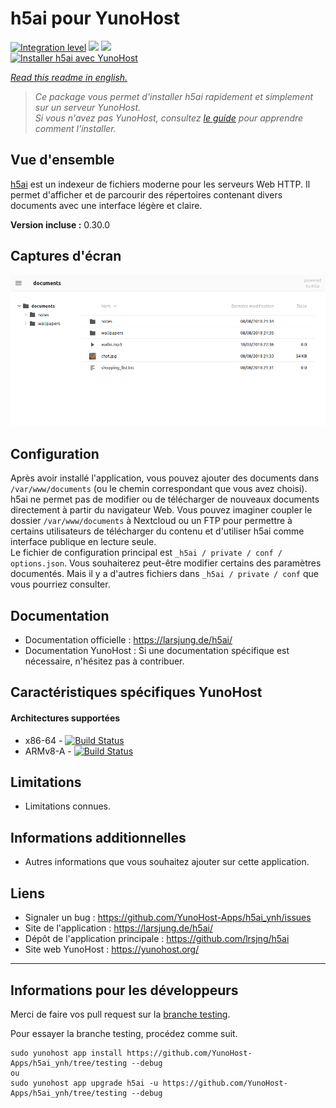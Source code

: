 # h5ai pour YunoHost

[![Integration level](https://dash.yunohost.org/integration/h5ai.svg)](https://dash.yunohost.org/appci/app/h5ai) ![](https://ci-apps.yunohost.org/ci/badges/h5ai.status.svg) ![](https://ci-apps.yunohost.org/ci/badges/h5ai.maintain.svg)  
[![Installer h5ai avec YunoHost](https://install-app.yunohost.org/install-with-yunohost.svg)](https://install-app.yunohost.org/?app=h5ai)

*[Read this readme in english.](./README.md)* 

> *Ce package vous permet d'installer h5ai rapidement et simplement sur un serveur YunoHost.  
Si vous n'avez pas YunoHost, consultez [le guide](https://yunohost.org/install) pour apprendre comment l'installer.*

## Vue d'ensemble
[h5ai](https://larsjung.de/h5ai/) est un indexeur de fichiers moderne pour les serveurs Web HTTP. Il permet d'afficher et de parcourir des répertoires contenant divers documents avec une interface légère et claire.

**Version incluse :** 0.30.0

## Captures d'écran

![](./doc/screenshot.jpg)

## Configuration

Après avoir installé l'application, vous pouvez ajouter des documents dans `/var/www/documents` (ou le chemin correspondant que vous avez choisi).  
h5ai ne permet pas de modifier ou de télécharger de nouveaux documents directement à partir du navigateur Web. Vous pouvez imaginer coupler le dossier `/var/www/documents` à Nextcloud ou un FTP pour permettre à certains utilisateurs de télécharger du contenu et d'utiliser h5ai comme interface publique en lecture seule.  
Le fichier de configuration principal est `_h5ai / private / conf / options.json`. Vous souhaiterez peut-être modifier certains des paramètres documentés. Mais il y a d'autres fichiers dans `_h5ai / private / conf` que vous pourriez consulter.

## Documentation

 * Documentation officielle : https://larsjung.de/h5ai/
 * Documentation YunoHost : Si une documentation spécifique est nécessaire, n'hésitez pas à contribuer.

## Caractéristiques spécifiques YunoHost

#### Architectures supportées

* x86-64 - [![Build Status](https://ci-apps.yunohost.org/ci/logs/h5ai.svg)](https://ci-apps.yunohost.org/ci/apps/h5ai/)
* ARMv8-A - [![Build Status](https://ci-apps-arm.yunohost.org/ci/logs/h5ai.svg)](https://ci-apps-arm.yunohost.org/ci/apps/h5ai/)

## Limitations

* Limitations connues.

## Informations additionnelles

* Autres informations que vous souhaitez ajouter sur cette application.

## Liens

 * Signaler un bug : https://github.com/YunoHost-Apps/h5ai_ynh/issues
 * Site de l'application : https://larsjung.de/h5ai/
 * Dépôt de l'application principale : https://github.com/lrsjng/h5ai
 * Site web YunoHost : https://yunohost.org/

---

## Informations pour les développeurs

Merci de faire vos pull request sur la [branche testing](https://github.com/YunoHost-Apps/h5ai_ynh/tree/testing).

Pour essayer la branche testing, procédez comme suit.
```
sudo yunohost app install https://github.com/YunoHost-Apps/h5ai_ynh/tree/testing --debug
ou
sudo yunohost app upgrade h5ai -u https://github.com/YunoHost-Apps/h5ai_ynh/tree/testing --debug
```
